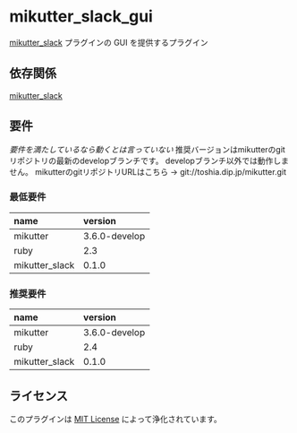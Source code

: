 # mikutter_slack_gui
[mikutter_slack](https://github.com/Na0ki/mikutter_slack) プラグインの GUI を提供するプラグイン

## 依存関係
[mikutter_slack](https://github.com/Na0ki/mikutter_slack)

## 要件
*要件を満たしているなら動くとは言っていない*
推奨バージョンはmikutterのgitリポジトリの最新のdevelopブランチです。
developブランチ以外では動作しません。
mikutterのgitリポジトリURLはこちら -> git://toshia.dip.jp/mikutter.git

### 最低要件
|name           |      version|
|:--------------|:------------|
|mikutter       |3.6.0-develop|
|ruby           |          2.3|
|mikutter_slack |        0.1.0|

### 推奨要件
|name           |      version|
|:--------------|:------------|
|mikutter       |3.6.0-develop|
|ruby           |          2.4|
|mikutter_slack |        0.1.0|


## ライセンス
このプラグインは [MIT License](/LICENSE) によって浄化されています。

